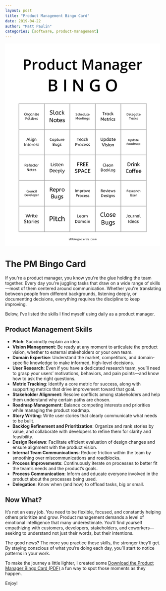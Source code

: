 ```yaml
---
layout: post
title: "Product Management Bingo Card"
date: 2019-04-22
author: "Matt Paulin"
categories: [software, product-management]
---
```

![Digital Twin](/assets/images/product_manager_bingo.png)

# The PM Bingo Card

If you're a product manager, you know you're the glue holding the team together. Every day you're juggling tasks that draw on a wide range of skills—most of them centered around communication. Whether you're translating between people from different backgrounds, listening deeply, or documenting decisions, everything requires the discipline to keep improving.

Below, I’ve listed the skills I find myself using daily as a product manager.

## Product Management Skills

- **Pitch**: Succinctly explain an idea.
- **Vision Management**: Be ready at any moment to articulate the product vision, whether to external stakeholders or your own team.
- **Domain Expertise**: Understand the market, competitors, and domain-specific knowledge to make informed, high-level decisions.
- **User Research**: Even if you have a dedicated research team, you’ll need to grasp your users’ motivations, behaviors, and pain points—and know how to ask the right questions.
- **Metric Tracking**: Identify a core metric for success, along with supporting metrics that drive improvement toward that goal.
- **Stakeholder Alignment**: Resolve conflicts among stakeholders and help them understand why certain paths are chosen.
- **Roadmap Management**: Balance competing interests and priorities while managing the product roadmap.
- **Story Writing**: Write user stories that clearly communicate what needs to be built.
- **Backlog Refinement and Prioritization**: Organize and rank stories by value, and collaborate with developers to refine them for clarity and feasibility.
- **Design Reviews**: Facilitate efficient evaluation of design changes and ensure alignment with the product vision.
- **Internal Team Communications**: Reduce friction within the team by smoothing over miscommunications and roadblocks.
- **Process Improvements**: Continuously iterate on processes to better fit the team’s needs and the product’s goals.
- **Process Communication**: Inform and educate everyone involved in the product about the processes being used.
- **Delegation**: Know when (and how) to offload tasks, big or small.

## Now What?

It’s not an easy job. You need to be flexible, focused, and constantly helping others prioritize and grow. Product management demands a level of emotional intelligence that many underestimate. You’ll find yourself empathizing with customers, developers, stakeholders, and coworkers—seeking to understand not just their words, but their intentions.

The good news? The more you practice these skills, the stronger they’ll get. By staying conscious of what you’re doing each day, you’ll start to notice patterns in your work.

To make the journey a little lighter, I created some [Download the Product Manager Bingo Card (PDF)](/assets/downloads/product_manager_bingo.pdf)
a fun way to spot those moments as they happen.

Enjoy!
